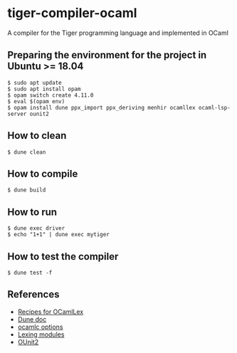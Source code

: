 # tiger-compiler-ocaml

A compiler for the Tiger programming language and implemented in OCaml

## Preparing the environment for the project in Ubuntu >= 18.04

```
$ sudo apt update
$ sudo apt install opam
$ opam switch create 4.11.0
$ eval $(opam env)
$ opam install dune ppx_import ppx_deriving menhir ocamllex ocaml-lsp-server ounit2
```

## How to clean

```
$ dune clean
```

## How to compile

```
$ dune build
```

## How to run

```
$ dune exec driver
$ echo "1+1" | dune exec mytiger
```

## How to test the compiler

```
$ dune test -f
```

## References

 - [Recipes for OCamlLex](https://medium.com/@huund/recipes-for-ocamllex-bb4efa0afe53)
 - [Dune doc](https://dune.readthedocs.io/en/stable/index.html)
 - [ocamlc options](https://ocaml.jp/refman/ch08s02.html)
 - [Lexing modules](https://ocaml.jp/?Lexing)
 - [OUnit2](https://github.com/gildor478/ounit)
